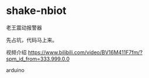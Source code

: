 # shake-nbiot
老王震动报警器

先占坑，代码马上来。

视频介绍  https://www.bilibili.com/video/BV16M411F7fm/?spm_id_from=333.999.0.0


arduino
